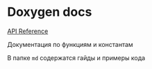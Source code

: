 # Doxygen docs

[API Reference](./html/index.html)

Документация по функциям и константам

В папке `md` содержатся гайды и примеры кода